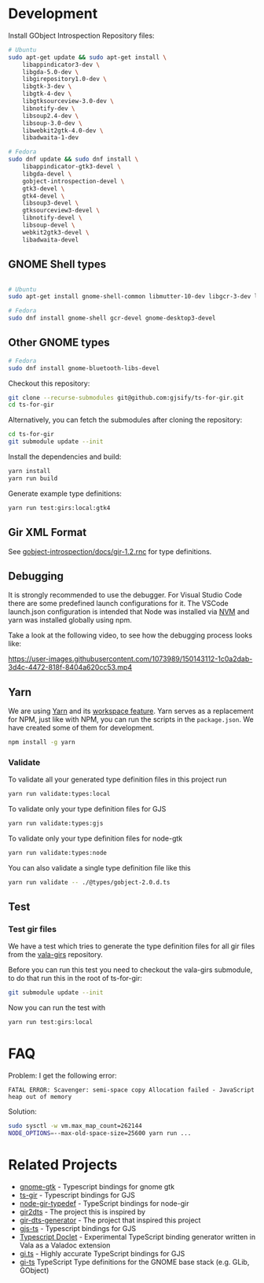 # Development

Install GObject Introspection Repository files:

```bash
# Ubuntu
sudo apt-get update && sudo apt-get install \
    libappindicator3-dev \
    libgda-5.0-dev \
    libgirepository1.0-dev \
    libgtk-3-dev \
    libgtk-4-dev \
    libgtksourceview-3.0-dev \
    libnotify-dev \
    libsoup2.4-dev \
    libsoup-3.0-dev \
    libwebkit2gtk-4.0-dev \
    libadwaita-1-dev

# Fedora
sudo dnf update && sudo dnf install \
    libappindicator-gtk3-devel \
    libgda-devel \
    gobject-introspection-devel \
    gtk3-devel \
    gtk4-devel \
    libsoup3-devel \
    gtksourceview3-devel \
    libnotify-devel \
    libsoup-devel \
    webkit2gtk3-devel \
    libadwaita-devel
```

## GNOME Shell types

```bash

# Ubuntu
sudo apt-get install gnome-shell-common libmutter-10-dev libgcr-3-dev libgnome-desktop-3-dev

# Fedora
sudo dnf install gnome-shell gcr-devel gnome-desktop3-devel
```

## Other GNOME types

```bash
# Fedora
sudo dnf install gnome-bluetooth-libs-devel
```

Checkout this repository:

```bash
git clone --recurse-submodules git@github.com:gjsify/ts-for-gir.git
cd ts-for-gir
```

Alternatively, you can fetch the submodules after cloning the repository:

```bash
cd ts-for-gir
git submodule update --init
```

Install the dependencies and build:

```bash
yarn install
yarn run build
```

Generate example type definitions:

```bash
yarn run test:girs:local:gtk4
```

## Gir XML Format

See [gobject-introspection/docs/gir-1.2.rnc](https://gitlab.gnome.org/GNOME/gobject-introspection/-/blob/master/docs/gir-1.2.rnc) for type definitions.

## Debugging

It is strongly recommended to use the debugger. For Visual Studio Code there are some predefined launch configurations for it.
The VSCode launch.json configuration is intended that Node was installed via [NVM](https://github.com/nvm-sh/nvm) and yarn was installed globally using npm.

Take a look at the following video, to see how the debugging process looks like:

https://user-images.githubusercontent.com/1073989/150143112-1c0a2dab-3d4c-4472-818f-8404a620cc53.mp4

## Yarn

We are using [Yarn](https://yarnpkg.com/) and its [workspace feature](https://yarnpkg.com/features/workspaces).
Yarn serves as a replacement for NPM, just like with NPM, you can run the scripts in the `package.json`.
We have created some of them for development.

```bash
npm install -g yarn
```

### Validate

To validate all your generated type definition files in this project run 

```bash
yarn run validate:types:local
```

To validate only your type definition files for GJS

```bash
yarn run validate:types:gjs
```

To validate only your type definition files for node-gtk

```bash
yarn run validate:types:node
```

You can also validate a single type definition file like this

```bash
yarn run validate -- ./@types/gobject-2.0.d.ts
```

## Test

### Test gir files

We have a test which tries to generate the type definition files for all gir files from the [vala-girs](https://github.com/nemequ/vala-girs) repository.

Before you can run this test you need to checkout the vala-girs submodule, to do that run this in the root of ts-for-gir:

```bash
git submodule update --init
```

Now you can run the test with

```bash
yarn run test:girs:local
```

# FAQ

Problem: I get the following error:

```
FATAL ERROR: Scavenger: semi-space copy Allocation failed - JavaScript heap out of memory
```

Solution:

```bash
sudo sysctl -w vm.max_map_count=262144
NODE_OPTIONS=--max-old-space-size=25600 yarn run ...
```

# Related Projects

* [gnome-gtk](https://github.com/codejamninja/gnome-gtk) - Typescript bindings for gnome gtk
* [ts-gir](https://github.com/codejamninja/ts-gir) - Typescript bindings for GJS
* [node-gir-typedef](https://github.com/SolarLiner/node-gir-typedef) - TypeScript bindings for node-gir
* [gir2dts](https://github.com/darkoverlordofdata/gir2dts) - The project this is inspired by
* [gir-dts-generator](https://github.com/Place1/gir-dts-generator) - The project that inspired this project
* [gjs-ts](https://github.com/niagr/gjs-ts) - Typescript bindings for GJS
* [Typescript Doclet](https://github.com/gjsify/doclet) - Experimental TypeScript binding generator written in Vala as a Valadoc extension
* [gi.ts](https://gitlab.gnome.org/ewlsh/gi.ts) - Highly accurate TypeScript bindings for GJS
* [gi-ts](https://github.com/gi-ts) TypeScript Type definitions for the GNOME base stack (e.g. GLib, GObject) 